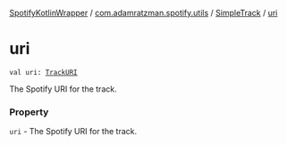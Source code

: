 [SpotifyKotlinWrapper](../../index.md) / [com.adamratzman.spotify.utils](../index.md) / [SimpleTrack](index.md) / [uri](./uri.md)

# uri

`val uri: `[`TrackURI`](../-track-u-r-i/index.md)

The Spotify URI for the track.

### Property

`uri` - The Spotify URI for the track.